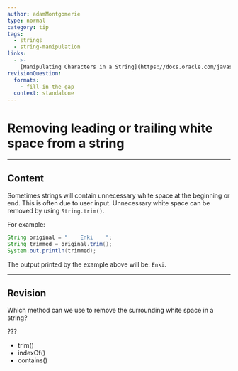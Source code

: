 ```yaml
---
author: adamMontgomerie
type: normal
category: tip
tags:
  - strings
  - string-manipulation
links:
  - >-
    [Manipulating Characters in a String](https://docs.oracle.com/javase/tutorial/java/data/manipstrings.html){website}
revisionQuestion:
  formats:
    - fill-in-the-gap
  context: standalone
---
```


# Removing leading or trailing white space from a string


---

## Content

Sometimes strings will contain unnecessary white space at the beginning or end. This is often due to user input. Unnecessary white space can be removed by using `String.trim()`.

For example:

```java
String original = "    Enki    ";
String trimmed = original.trim();
System.out.println(trimmed);
```

The output printed by the example above will be: `Enki`.

---

## Revision

Which method can we use to remove the surrounding white space in a string?

???

- trim()
- indexOf()
- contains()